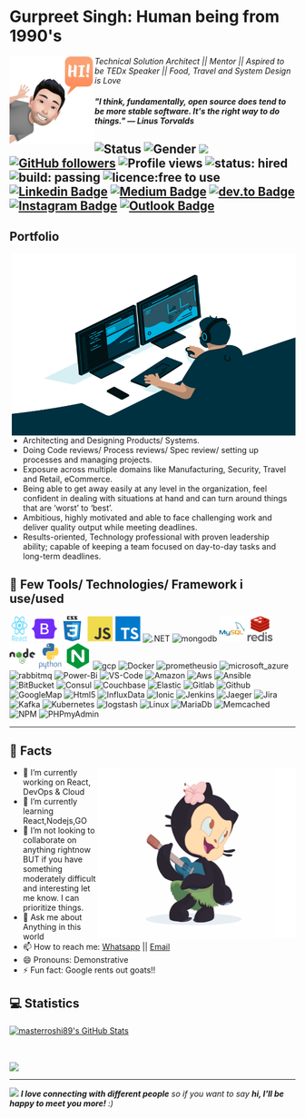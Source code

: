 # Gurpreet Singh: Human being from 1990's 
<img align="left" width="150" height="155" alt="Gurpreet Singh" src="Resources/gifs/maxresdefault.jpg"/>

*Technical Solution Architect || Mentor || Aspired to be TEDx Speaker || Food, Travel and System Design is Love*



#### *"I think, fundamentally, open source does tend to be more stable software. It's the right way to do things." — Linus Torvalds*

![Status](https://img.shields.io/badge/status-up-brightgreen) ![Gender](https://img.shields.io/badge/gender-%F0%9F%A4%B5-lightgrey) ![](https://visitor-badge.glitch.me/badge?page_id=github.com/technicalmonk) [![GitHub followers](https://img.shields.io/github/followers/masterroshi89?label=Follow&style=social)](https://github.com/masterroshi89/?tab=follow) ![Profile views](https://gpvc.arturio.dev/technicalmonk) ![status: hired](https://img.shields.io/badge/status-hired-brightgreen) ![build: passing](https://img.shields.io/badge/build-passing-success) ![licence:free to use](https://img.shields.io/badge/licence-free--to--use-blue) [![Linkedin Badge](https://img.shields.io/badge/-gurpreetsingh89-blue?style=flat&logo=Linkedin&logoColor=white&link=https://www.linkedin.com/in/gurpreetsingh89/)](https://www.linkedin.com/in/gurpreetsingh89/) [![Medium Badge](https://img.shields.io/badge/-@gurpreet.singh.89-000000?style=flat&labelColor=000000&logo=Medium&link=https://medium.com/@gurpreet.singh.89)](https://medium.com/@gurpreet.singh.89) [![dev.to Badge](https://img.shields.io/badge/-@gurpreetsingh-000000?style=flat&labelColor=000000&logo=dev.to&link=https://dev.to/gurpreetsingh)](https://dev.to/gurpreetsingh) [![Instagram Badge](https://img.shields.io/badge/-imperviussingh-purple?style=flat&logo=instagram&logoColor=white&link=https://instagram.com/imperviussingh/)](https://instagram.com/imperviussingh) [![Outlook Badge](https://img.shields.io/badge/-gurpreet.singh-c14438?style=flat&logo=microsoft-outlook&logoColor=white&link=mailto:gurpreet.singh_89@outlook.com)](mailto:gurpreet.singh_89@outlook.com)
---

## Portfolio

<img align="right" src="Resources/gifs/code.gif" width="500" height="320" />

- Architecting and Designing Products/ Systems.
- Doing Code reviews/ Process reviews/ Spec review/ setting up processes and managing projects.
- Exposure across multiple domains like Manufacturing, Security, Travel and Retail, eCommerce.
- Being able to get away easily at any level in the organization, feel confident in dealing with situations at hand and can turn around things that are ‘worst’ to ‘best’.
- Ambitious, highly motivated and able to face challenging work and deliver quality output while meeting deadlines.
- Results-oriented, Technology professional with proven leadership ability; capable of keeping a team focused on day-to-day tasks and long-term deadlines.

<h2>🚀 Few Tools/ Technologies/ Framework i use/used</h2>
<p align="left">
<img src="https://raw.githubusercontent.com/devicons/devicon/master/icons/react/react-original-wordmark.svg" alt="react" width="35" height="45" />
<img src="https://raw.githubusercontent.com/devicons/devicon/master/icons/bootstrap/bootstrap-plain.svg" alt="bootstrap" width="45" height="45" />
<img src="https://raw.githubusercontent.com/devicons/devicon/master/icons/css3/css3-original-wordmark.svg" alt="css3" width="45" height="45" />
<img src="https://raw.githubusercontent.com/devicons/devicon/master/icons/javascript/javascript-original.svg" alt="javascript" width="45" height="45" />
<img src="https://raw.githubusercontent.com/devicons/devicon/master/icons/typescript/typescript-original.svg" alt="typescript" width="45" height="45" />
<img src="https://devicons.github.io/devicon/devicon.git/icons/dot-net/dot-net-original-wordmark.svg" alt=".NET" width="45" height="45" />
<img src="https://devicons.github.io/devicon/devicon.git/icons/mongodb/mongodb-original-wordmark.svg" alt="mongodb" width="45" height="45" />
<img src="https://raw.githubusercontent.com/devicons/devicon/master/icons/mysql/mysql-original-wordmark.svg" alt="mysql" width="45" height="45" />
<img src="https://raw.githubusercontent.com/devicons/devicon/master/icons/redis/redis-original-wordmark.svg" alt="redis" width="45" height="45" />
<img src="https://raw.githubusercontent.com/devicons/devicon/master/icons/nodejs/nodejs-original-wordmark.svg" alt="nodejs" width="45" height="45" />
<img src="https://raw.githubusercontent.com/devicons/devicon/master/icons/python/python-original-wordmark.svg" alt="python" width="45" height="45" />
<img src="https://raw.githubusercontent.com/devicons/devicon/master/icons/nginx/nginx-original.svg" alt="nginx" width="45" height="45" />
<img src="https://www.vectorlogo.zone/logos/google_cloud/google_cloud-icon.svg" alt="gcp" width="45" height="45" />
<img src="https://devicons.github.io/devicon/devicon.git/icons/docker/docker-original-wordmark.svg" alt="Docker" width="45" height="45" />
<img src="https://www.vectorlogo.zone/logos/prometheusio/prometheusio-icon.svg" alt="prometheusio" width="45" height="45" />
<img src="https://www.vectorlogo.zone/logos/microsoft_azure/microsoft_azure-icon.svg" alt="microsoft_azure" width="45" height="45" />
<img src="https://www.vectorlogo.zone/logos/rabbitmq/rabbitmq-icon.svg" alt="rabbitmq" width="45" height="45" />
<img src="https://www.vectorlogo.zone/logos/microsoft_powerbi/microsoft_powerbi-icon.svg" alt="Power-Bi" width="45" height="45" />
<img src="https://www.vectorlogo.zone/logos/visualstudio_code/visualstudio_code-icon.svg" alt="VS-Code" width="45" height="45" />
<img src="https://www.vectorlogo.zone/logos/amazon/amazon-icon.svg" alt="Amazon" width="45" height="45" />
<img src="https://www.vectorlogo.zone/logos/amazon_aws/amazon_aws-icon.svg" alt="Aws" width="50" height="45" />
<img src="https://www.vectorlogo.zone/logos/ansible/ansible-icon.svg" alt="Ansible" width="45" height="45" />
<img src="https://www.vectorlogo.zone/logos/bitbucket/bitbucket-icon.svg" alt="BitBucket" width="45" height="45" />
<img src="https://www.vectorlogo.zone/logos/consulio/consulio-icon.svg" alt="Consul" width="45" height="45" />
<img src="https://www.vectorlogo.zone/logos/couchbase/couchbase-icon.svg" alt="Couchbase" width="45" height="45" />
<img src="https://www.vectorlogo.zone/logos/elastic/elastic-icon.svg" alt="Elastic" width="45" height="45" />
<img src="https://www.vectorlogo.zone/logos/gitlab/gitlab-icon.svg" alt="Gitlab" width="45" height="45" />
<img src="https://www.vectorlogo.zone/logos/github/github-icon.svg" alt="Github" width="45" height="45" />
<img src="https://www.vectorlogo.zone/logos/google_maps/google_maps-icon.svg" alt="GoogleMap" width="45" height="45" />
<img src="https://www.vectorlogo.zone/logos/w3_html5/w3_html5-icon.svg" alt="Html5" width="45" height="45" />
<img src="https://www.vectorlogo.zone/logos/influxdata/influxdata-icon.svg" alt="InfluxData" width="45" height="45" />
<img src="https://www.vectorlogo.zone/logos/ionicframework/ionicframework-icon.svg" alt="Ionic" width="45" height="45" />
<img src="https://www.vectorlogo.zone/logos/jenkins/jenkins-icon.svg" alt="Jenkins" width="45" height="45" />
<img src="https://www.vectorlogo.zone/logos/jaegertracingio/jaegertracingio-icon.svg" alt="Jaeger" width="45" height="45" />
<img src="https://www.vectorlogo.zone/logos/atlassian_jira/atlassian_jira-icon.svg" alt="Jira" width="45" height="45" />
<img src="https://www.vectorlogo.zone/logos/apache_kafka/apache_kafka-icon.svg" alt="Kafka" width="45" height="45" />
<img src="https://www.vectorlogo.zone/logos/kubernetes/kubernetes-icon.svg" alt="Kubernetes" width="45" height="45" />
<img src="https://www.vectorlogo.zone/logos/elasticco_logstash/elasticco_logstash-icon.svg" alt="logstash" width="45" height="45" />
<img src="https://www.vectorlogo.zone/logos/linux/linux-icon.svg" alt="Linux" width="45" height="45" />
<img src="https://www.vectorlogo.zone/logos/mariadb/mariadb-icon.svg" alt="MariaDb" width="45" height="45" />
<img src="https://www.vectorlogo.zone/logos/memcached/memcached-icon.svg" alt="Memcached" width="45" height="45" />
<img src="https://www.vectorlogo.zone/logos/npmjs/npmjs-ar21.svg" alt="NPM" width="45" height="45" />
<img src="https://www.vectorlogo.zone/logos/phpmyadmin/phpmyadmin-icon.svg" alt="PHPmyAdmin" width="45" height="45" />
</p>

---

## 🧐 Facts
<img align="right" width="350" height="300" alt="Gurpreet Singh" src="Resources/gifs/hula_loop_dribbble.gif"/>

- 🔭 I’m currently working on React, DevOps & Cloud 
- 🌱 I’m currently learning React,Nodejs,GO 
- 👯 I’m not looking to collaborate on anything rightnow BUT if you have something moderately difficult and interesting let me know. I can prioritize things. 
- 💬 Ask me about Anything in this world 
- 📫 How to reach me: [Whatsapp](https://wa.me/918589898914)  || [Email](mailto:gurpreet.singh_89@outlook.com)
- 😄 Pronouns: Demonstrative 
- ⚡ Fun fact: Google rents out goats!! 


## 💻 Statistics


<a href="https://github.com/masterroshi89/masterroshi89">
  <img align="center" src="https://bad-apple-github-readme.vercel.app/api?username=masterroshi89&show_icons=true&line_height=27&count_private=true" alt="masterroshi89's GitHub Stats" />
</a>

<p>&nbsp;</p>

<a href="https://github.com/technicalmonk/masterroshi89">
  <img align="center" src="https://github-profile-trophy.vercel.app/?username=masterroshi89&column=7" />
</a>

---
<img src="https://media.giphy.com/media/LnQjpWaON8nhr21vNW/giphy.gif" width="60"> <em><b>I love connecting with different people</b> so if you want to say <b>hi, I'll be happy to meet you more!</b> :)</em>

